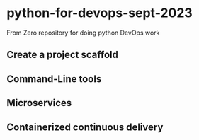 # python-for-devops-sept-2023
From Zero repository for doing python DevOps work 

## Create a project scaffold 

## Command-Line tools 

## Microservices 

## Containerized continuous delivery
